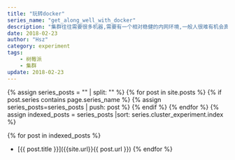 ```yaml
---
title: "玩转docker"
series_name: "get_along_well_with_docker"
description: "集群往往需要很多机器,需要有一个相对稳健的内网环境,一般人很难有机会真正做集群实验.我们可以使用树莓派来构建多机集群做一些实验,但由于其arm架构,有不少软件并不支持,我们也可以使用云平台的机器来做一些只有X86平台可以做的集群实验."
date: 2018-02-23
author: "Hsz"
category: experiment
tags:
    - 树莓派
    - 集群
update: 2018-02-23
---
```


{% assign series_posts = "" | split: "" %}
{% for post in site.posts %}
    {% if post.series contains page.series_name %}
    {% assign series_posts=series_posts | push: post %}
    {% endif %}
{% endfor %}
{% assign indexed_posts = series_posts |sort: series.cluster_experiment.index %}

{% for post in indexed_posts %}
+ [{{ post.title }}]({{site.url}}{{ post.url }})
{% endfor %}
